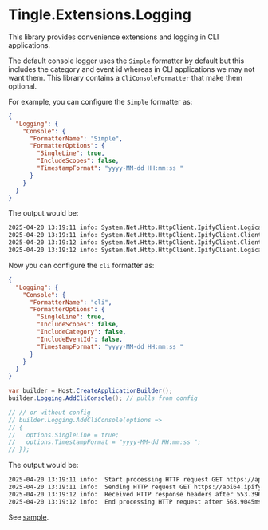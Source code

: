 # Tingle.Extensions.Logging

This library provides convenience extensions and logging in CLI applications.

The default console logger uses the `Simple` formatter by default but this includes the category and event id whereas in CLI applications we may not want them. This library contains a `CliConsoleFormatter` that make them optional.

For example, you can configure the `Simple` formatter as:

```json
{
  "Logging": {
    "Console": {
      "FormatterName": "Simple",
      "FormatterOptions": {
        "SingleLine": true,
        "IncludeScopes": false,
        "TimestampFormat": "yyyy-MM-dd HH:mm:ss "
      }
    }
  }
}
```

The output would be:

```txt
2025-04-20 13:19:11 info: System.Net.Http.HttpClient.IpifyClient.LogicalHandler[100] Start processing HTTP request GET https://api64.ipify.org/?*
2025-04-20 13:19:11 info: System.Net.Http.HttpClient.IpifyClient.ClientHandler[100] Sending HTTP request GET https://api64.ipify.org/?*
2025-04-20 13:19:12 info: System.Net.Http.HttpClient.IpifyClient.ClientHandler[101] Received HTTP response headers after 553.3962ms - 200
2025-04-20 13:19:12 info: System.Net.Http.HttpClient.IpifyClient.LogicalHandler[101] End processing HTTP request after 568.9045ms - 200
```

Now you can configure the `cli` formatter as:

```json
{
  "Logging": {
    "Console": {
      "FormatterName": "cli",
      "FormatterOptions": {
        "SingleLine": true,
        "IncludeScopes": false,
        "IncludeCategory": false,
        "IncludeEventId": false,
        "TimestampFormat": "yyyy-MM-dd HH:mm:ss "
      }
    }
  }
}
```

```cs
var builder = Host.CreateApplicationBuilder();
builder.Logging.AddCliConsole(); // pulls from config

// // or without config
// builder.Logging.AddCliConsole(options =>
// {
//   options.SingleLine = true;
//   options.TimestampFormat = "yyyy-MM-dd HH:mm:ss ";
// });
```

The output would be:

```txt
2025-04-20 13:19:11 info:  Start processing HTTP request GET https://api64.ipify.org/?*
2025-04-20 13:19:11 info:  Sending HTTP request GET https://api64.ipify.org/?*
2025-04-20 13:19:12 info:  Received HTTP response headers after 553.3962ms - 200
2025-04-20 13:19:12 info:  End processing HTTP request after 568.9045ms - 200
```

See [sample](./samples/LoggingSample).
